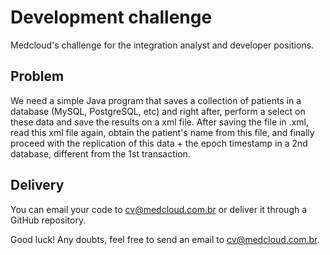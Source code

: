 # Development challenge
Medcloud's challenge for the integration analyst and developer positions.

## Problem
We need a simple Java program that saves a collection of patients in a database (MySQL, PostgreSQL, etc) and right after, perform a select on these data and save the results on a xml file. After saving the file in .xml, read this xml file again, obtain the patient's name from this file, and finally proceed with the replication of this data + the epoch timestamp in a 2nd database, different from the 1st transaction.

## Delivery
You can email your code to cv@medcloud.com.br or deliver it through a GitHub repository.

Good luck! Any doubts, feel free to send an email to cv@medcloud.com.br.
